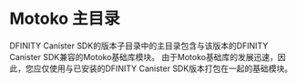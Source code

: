 # Motoko 主目录

DFINITY Canister SDK的版本子目录中的主目录包含与该版本的DFINITY Canister SDK兼容的Motoko基础库模块。 由于Motoko基础库的发展迅速，因此，您应仅使用与已安装的DFINITY Canister SDK版本打包在一起的基础模块。

